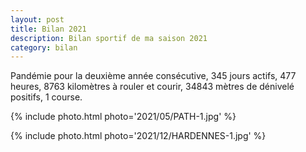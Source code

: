 ```yaml
---
layout: post
title: Bilan 2021
description: Bilan sportif de ma saison 2021
category: bilan
---
```


Pandémie pour la deuxième année consécutive, 345 jours actifs, 477 heures,
8763 kilomètres à rouler et courir, 34843 mètres de dénivelé positifs, 1 course.

{% include photo.html photo='2021/05/PATH-1.jpg' %}

{% include photo.html photo='2021/12/HARDENNES-1.jpg' %}

<!--
vim:spell spelllang=fr
-->
